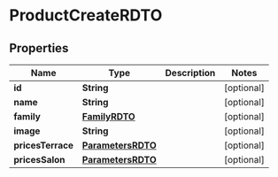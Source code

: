 

# ProductCreateRDTO


## Properties

Name | Type | Description | Notes
------------ | ------------- | ------------- | -------------
**id** | **String** |  |  [optional]
**name** | **String** |  |  [optional]
**family** | [**FamilyRDTO**](FamilyRDTO.md) |  |  [optional]
**image** | **String** |  |  [optional]
**pricesTerrace** | [**ParametersRDTO**](ParametersRDTO.md) |  |  [optional]
**pricesSalon** | [**ParametersRDTO**](ParametersRDTO.md) |  |  [optional]



